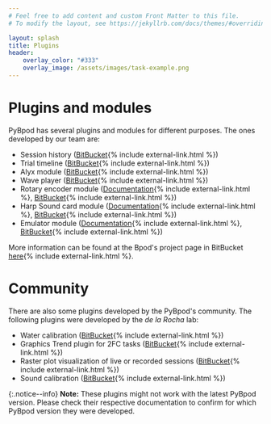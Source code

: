 ```yaml
---
# Feel free to add content and custom Front Matter to this file.
# To modify the layout, see https://jekyllrb.com/docs/themes/#overriding-theme-defaults

layout: splash
title: Plugins
header:
    overlay_color: "#333"
    overlay_image: /assets/images/task-example.png
---
```


# Plugins and modules #
PyBpod has several plugins and modules for different purposes. The ones developed by our team are:

* Session history ([BitBucket](https://bitbucket.org/fchampalimaud/pybpod-gui-plugin-session-history/){% include external-link.html %})
* Trial timeline ([BitBucket](https://bitbucket.org/fchampalimaud/pybpod-gui-plugin-trial-timeline/){% include external-link.html %})
* Alyx module ([BitBucket](https://bitbucket.org/fchampalimaud/pybpod-alyx-module/){% include external-link.html %})
* Wave player ([BitBucket](https://bitbucket.org/fchampalimaud/pybpod-gui-plugin-waveplayer/){% include external-link.html %})
* Rotary encoder module ([Documentation](https://pybpod-api-rotary-encoder-module.readthedocs.io/){% include external-link.html %}, [BitBucket](https://bitbucket.org/fchampalimaud/pybpod-rotary-encoder-module){% include external-link.html %})
* Harp Sound card module ([Documentation](https://pybpod-soundcard-module.readthedocs.io/){% include external-link.html %}, [BitBucket](https://bitbucket.org/fchampalimaud/pybpod-soundcard-module/){% include external-link.html %})
* Emulator module ([Documentation](https://pybpod-gui-plugin-emulator.readthedocs.io/){% include external-link.html %}, [BitBucket](https://bitbucket.org/fchampalimaud/pybpod-gui-plugin-emulator/){% include external-link.html %})

More information can be found at the Bpod's project page in BitBucket [here](https://bitbucket.org/account/user/fchampalimaud/projects/BPOD){% include external-link.html %}.

# Community #
There are also some plugins developed by the PyBpod's community. The following plugins were developed by the _de la Rocha_ lab:
* Water calibration ([BitBucket](https://bitbucket.org/delaRochaLab/water-calibration-plugin/){% include external-link.html %})
* Graphics Trend plugin for 2FC tasks ([BitBucket](https://bitbucket.org/delaRochaLab/trend-2fc-plugin/src/master-3A/){% include external-link.html %})
* Raster plot visualization of live or recorded sessions ([BitBucket](https://bitbucket.org/delaRochaLab/raster-plugin/){% include external-link.html %})
* Sound calibration ([BitBucket](https://bitbucket.org/delaRochaLab/sound-calibration-plugin/src/master-3A/){% include external-link.html %})

{:.notice--info}
**Note:** These plugins might not work with the latest PyBpod version. Please check their respective documentation to confirm for which PyBpod version they were developed.
